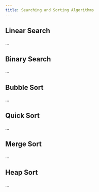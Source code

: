 ```yaml
---
title: Searching and Sorting Algorithms
---
```


## Linear Search

...

## Binary Search

...

## Bubble Sort

...

## Quick Sort

...

## Merge Sort

...

## Heap Sort

...
